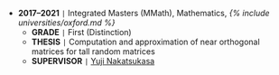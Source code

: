 - **2017–2021** <code>&#124;</code> Integrated Masters (MMath), Mathematics, *{% include universities/oxford.md %}*
    - **GRADE** <code>&#124;</code> First (Distinction)
    - **THESIS** <code>&#124;</code> Computation and approximation of near orthogonal matrices for tall random matrices
    - **SUPERVISOR** <code>&#124;</code> [Yuji Nakatsukasa](https://people.maths.ox.ac.uk/nakatsukasa/)